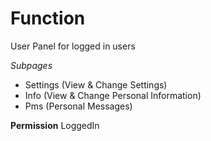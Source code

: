 # Function
User Panel for logged in users

*Subpages*
- Settings (View & Change Settings)
- Info (View & Change Personal Information)
- Pms (Personal Messages)

**Permission**
LoggedIn
